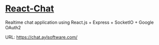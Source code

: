 # [React-Chat](https://chat.aylsoftware.com/)
Realtime chat application using React.js + Express + SocketIO + Google OAuth2

URL: https://chat.aylsoftware.com/
